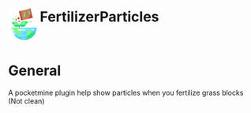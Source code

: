 <h1>FertilizerParticles<img src="https://github.com/NhanAZ/FertilizerParticles/blob/main/icon.png" height="64" width="64"  align="left"></img></h1><br/>

# General
A pocketmine plugin help show particles when you fertilize grass blocks (Not clean)
